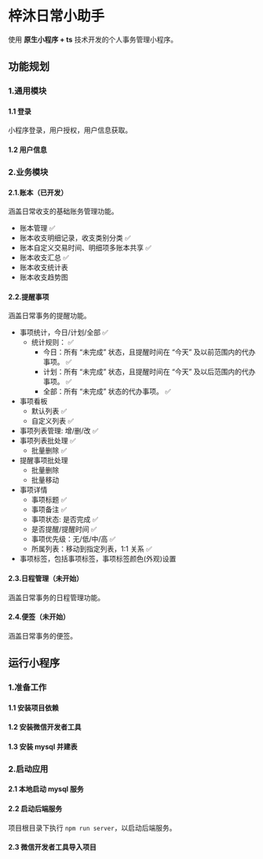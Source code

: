 # 梓沐日常小助手

使用 **原生小程序 + ts** 技术开发的个人事务管理小程序。

## 功能规划

### 1.通用模块

#### 1.1 登录

小程序登录，用户授权，用户信息获取。

#### 1.2 用户信息

### 2.业务模块

#### 2.1.账本（已开发）

涵盖日常收支的基础账务管理功能。

- 账本管理 ✅
- 账本收支明细记录，收支类别分类 ✅
- 账本自定义交易时间、明细项多账本共享 ✅
- 账本收支汇总 ✅
- 账本收支统计表
- 账本收支趋势图

#### 2.2.提醒事项

涵盖日常事务的提醒功能。

- 事项统计，今日/计划/全部 ✅
  - 统计规则： ✅
    - 今日：所有 “未完成” 状态，且提醒时间在 “今天” 及以前范围内的代办事项。 ✅
    - 计划：所有 “未完成” 状态，且提醒时间在 “今天” 及以后范围内的代办事项。 ✅
    - 全部：所有 “未完成” 状态的代办事项。 ✅
- 事项看板
  - 默认列表 ✅
  - 自定义列表 ✅
- 事项列表管理: 增/删/改 ✅
- 事项列表批处理 ✅
  - 批量删除 ✅
- 提醒事项批处理
  - 批量删除
  - 批量移动
- 事项详情
  - 事项标题 ✅
  - 事项备注 ✅
  - 事项状态: 是否完成 ✅
  - 是否提醒/提醒时间 ✅
  - 事项优先级：无/低/中/高 ✅
  - 所属列表：移动到指定列表，1:1 关系 ✅
- 事项标签，包括事项标签，事项标签颜色(外观)设置

#### 2.3.日程管理（未开始）

涵盖日常事务的日程管理功能。

#### 2.4.便签（未开始）

涵盖日常事务的便签。

## 运行小程序

### 1.准备工作

#### 1.1 安装项目依赖

#### 1.2 安装微信开发者工具

#### 1.3 安装 mysql 并建表

### 2.启动应用

#### 2.1 本地启动 mysql 服务

#### 2.2 启动后端服务

项目根目录下执行 `npm run server`，以启动后端服务。

#### 2.3 微信开发者工具导入项目
